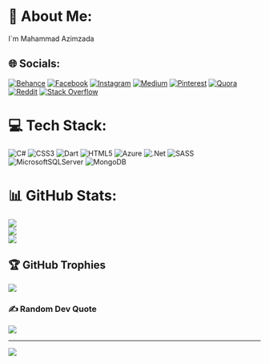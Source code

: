 # 💫 About Me:
I`m Mahammad Azimzada<br>


## 🌐 Socials:
[![Behance](https://img.shields.io/badge/Behance-1769ff?logo=behance&logoColor=white)](https://behance.net/mehemmeezimzad) [![Facebook](https://img.shields.io/badge/Facebook-%231877F2.svg?logo=Facebook&logoColor=white)](https://facebook.com/MAzimzada) [![Instagram](https://img.shields.io/badge/Instagram-%23E4405F.svg?logo=Instagram&logoColor=white)](https://instagram.com/azimzadehh.m) [![Medium](https://img.shields.io/badge/Medium-12100E?logo=medium&logoColor=white)](https://medium.com/@mehemmedezimzase) [![Pinterest](https://img.shields.io/badge/Pinterest-%23E60023.svg?logo=Pinterest&logoColor=white)](https://pinterest.com/mehemmedezimzade) [![Quora](https://img.shields.io/badge/Quora-%23B92B27.svg?logo=Quora&logoColor=white)](https://quora.com/profile/Azimzadeh) [![Reddit](https://img.shields.io/badge/Reddit-%23FF4500.svg?logo=Reddit&logoColor=white)](https://reddit.com/user/Upstairs-Wasabi4783) [![Stack Overflow](https://img.shields.io/badge/-Stackoverflow-FE7A16?logo=stack-overflow&logoColor=white)](https://stackoverflow.com/users/20333896) 

# 💻 Tech Stack:
![C#](https://img.shields.io/badge/c%23-%23239120.svg?style=flat-square&logo=c-sharp&logoColor=white) ![CSS3](https://img.shields.io/badge/css3-%231572B6.svg?style=flat-square&logo=css3&logoColor=white) ![Dart](https://img.shields.io/badge/dart-%230175C2.svg?style=flat-square&logo=dart&logoColor=white) ![HTML5](https://img.shields.io/badge/html5-%23E34F26.svg?style=flat-square&logo=html5&logoColor=white) ![Azure](https://img.shields.io/badge/azure-%230072C6.svg?style=flat-square&logo=azure-devops&logoColor=white) ![.Net](https://img.shields.io/badge/.NET-5C2D91?style=flat-square&logo=.net&logoColor=white) ![SASS](https://img.shields.io/badge/SASS-hotpink.svg?style=flat-square&logo=SASS&logoColor=white) ![MicrosoftSQLServer](https://img.shields.io/badge/Microsoft%20SQL%20Sever-CC2927?style=flat-square&logo=microsoft%20sql%20server&logoColor=white) ![MongoDB](https://img.shields.io/badge/MongoDB-%234ea94b.svg?style=flat-square&logo=mongodb&logoColor=white)
# 📊 GitHub Stats:
![](https://github-readme-stats.vercel.app/api?username=MrAzimzadeh&theme=dark&hide_border=false&include_all_commits=false&count_private=false)<br/>
![](https://github-readme-streak-stats.herokuapp.com/?user=MrAzimzadeh&theme=dark&hide_border=false)<br/>
![](https://github-readme-stats.vercel.app/api/top-langs/?username=MrAzimzadeh&theme=dark&hide_border=false&include_all_commits=false&count_private=false&layout=compact)

## 🏆 GitHub Trophies
![](https://github-profile-trophy.vercel.app/?username=MrAzimzadeh&theme=alduin&no-frame=true&no-bg=true&margin-w=4)

### ✍️ Random Dev Quote
![](https://quotes-github-readme.vercel.app/api?type=horizontal&theme=radical)

---
[![](https://visitcount.itsvg.in/api?id=MrAzimzadeh&icon=0&color=0)](https://visitcount.itsvg.in)

<!-- Proudly created with GPRM ( https://gprm.itsvg.in ) -->
